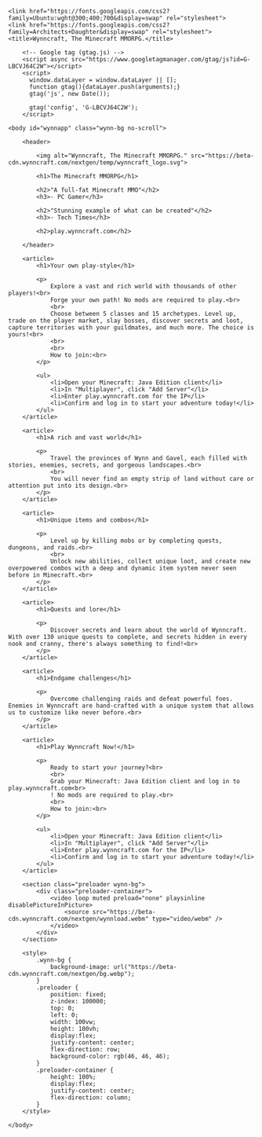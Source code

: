 
<!DOCTYPE html>
<html lang="en">
<head>
    <meta charset="UTF-8"/>
    <meta content="Join the largest Minecraft MMORPG for a custom and limitless journey through the most massive adventure map ever created in Minecraft. No mods required!"
          name="description">
    <meta content="Wynncraft, Minecraft, Server, MMORPG, MMO, Free to Play, Free, Multiplayer, Minecraft MMORPG, Wynncraft MMORPG, Archer, Assassin, Mage, Warrior, Shaman, Ranks"
          name="keywords">
    <meta content="#83c73c" name="theme-color">
    <meta content="Wynncraft" name="author">
    <meta content="Join the largest Minecraft MMORPG for a custom and limitless journey through the most massive adventure map ever created in Minecraft. No mods required!"
          property="og:description">
    <meta content="website" property="og:type">
    <meta content="Wynncraft" property="og:title">
    <meta content="https://beta-cdn.wynncraft.com/nextgen/wynncraft_icon.png" property="og:image">
    <script src="/cdn-cgi/apps/head/02W1puJdFzGzSz_28dIPQ7Hni_g.js"></script><link href="https://beta-cdn.wynncraft.com/nextgen/wynncraft_icon.png" rel="apple-touch-icon">
    <link href="https://beta-cdn.wynncraft.com/nextgen/wynncraft_icon.png" rel="icon">
    <link href="https://beta-cdn.wynncraft.com/nextgen/wynncraft_icon.svg" rel="icon"/>
    <link href="https://fonts.googleapis.com" rel="preconnect">
    <link crossorigin href="https://fonts.gstatic.com" rel="preconnect">
    <meta content="width=device-width, initial-scale=1.0" name="viewport"/>
    
    <link href="https://fonts.googleapis.com/css2?family=Ubuntu:wght@300;400;700&display=swap" rel="stylesheet">
    <link href="https://fonts.googleapis.com/css2?family=Architects+Daughter&display=swap" rel="stylesheet">
    <title>Wynncraft, The Minecraft MMORPG.</title>
  <script type="module" crossorigin src="/assets/index-ad8967b6.js"></script>
  <link rel="stylesheet" href="/assets/index-90b5d0ab.css">
</head>

		<!-- Google tag (gtag.js) -->
		<script async src="https://www.googletagmanager.com/gtag/js?id=G-LBCVJ64C2W"></script>
		<script>
		  window.dataLayer = window.dataLayer || [];
		  function gtag(){dataLayer.push(arguments);}
		  gtag('js', new Date());

		  gtag('config', 'G-LBCVJ64C2W');
		</script>

    <body id="wynnapp" class="wynn-bg no-scroll">

        <header>

            <img alt="Wynncraft, The Minecraft MMORPG." src="https://beta-cdn.wynncraft.com/nextgen/temp/wynncraft_logo.svg">

            <h1>The Minecraft MMORPG</h1>

            <h2>"A full-fat Minecraft MMO"</h2>
            <h3>- PC Gamer</h3>

            <h2>"Stunning example of what can be created"</h2>
            <h3>- Tech Times</h3>

            <h2>play.wynncraft.com</h2>

        </header>

        <article>
            <h1>Your own play-style</h1>

            <p>
                Explore a vast and rich world with thousands of other players!<br>
                Forge your own path! No mods are required to play.<br>
                <br>
                Choose between 5 classes and 15 archetypes. Level up, trade on the player market, slay bosses, discover secrets and loot, capture territories with your guildmates, and much more. The choice is yours!<br>
                <br>
                <br>
                How to join:<br>
            </p>

            <ul>
                <li>Open your Minecraft: Java Edition client</li>
                <li>In "Multiplayer", click "Add Server"</li>
                <li>Enter play.wynncraft.com for the IP</li>
                <li>Confirm and log in to start your adventure today!</li>
            </ul>
        </article>

        <article>
            <h1>A rich and vast world</h1>

            <p>
                Travel the provinces of Wynn and Gavel, each filled with stories, enemies, secrets, and gorgeous landscapes.<br>
                <br>
                You will never find an empty strip of land without care or attention put into its design.<br>
            </p>
        </article>

        <article>
            <h1>Unique items and combos</h1>

            <p>
                Level up by killing mobs or by completing quests, dungeons, and raids.<br>
                <br>
                Unlock new abilities, collect unique loot, and create new overpowered combos with a deep and dynamic item system never seen before in Minecraft.<br>
            </p>
        </article>

        <article>
            <h1>Quests and lore</h1>

            <p>
                Discover secrets and learn about the world of Wynncraft. With over 130 unique quests to complete, and secrets hidden in every nook and cranny, there's always something to find!<br>
            </p>
        </article>

        <article>
            <h1>Endgame challenges</h1>

            <p>
                Overcome challenging raids and defeat powerful foes. Enemies in Wynncraft are hand-crafted with a unique system that allows us to customize like never before.<br>
            </p>
        </article>

        <article>
            <h1>Play Wynncraft Now!</h1>

            <p>
                Ready to start your journey?<br>
                <br>
                Grab your Minecraft: Java Edition client and log in to play.wynncraft.com<br>
                ! No mods are required to play.<br>
                <br>
                How to join:<br>
            </p>

            <ul>
                <li>Open your Minecraft: Java Edition client</li>
                <li>In "Multiplayer", click "Add Server"</li>
                <li>Enter play.wynncraft.com for the IP</li>
                <li>Confirm and log in to start your adventure today!</li>
            </ul>
        </article>

        <section class="preloader wynn-bg">
            <div class="preloader-container">
                <video loop muted preload="none" playsinline disablePictureInPicture>
                    <source src="https://beta-cdn.wynncraft.com/nextgen/wynnload.webm" type="video/webm" />
                </video>
            </div>
        </section>

        <style>
            .wynn-bg {
                background-image: url("https://beta-cdn.wynncraft.com/nextgen/bg.webp");
            }
            .preloader {
                position: fixed;
                z-index: 100000;
                top: 0;
                left: 0;
                width: 100vw;
                height: 100vh;
                display:flex;
                justify-content: center;
                flex-direction: row;
                background-color: rgb(46, 46, 46);
            }
            .preloader-container {
                height: 100%;
                display:flex;
                justify-content: center;
                flex-direction: column;
            }
        </style>

    </body>
</html>
